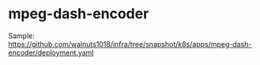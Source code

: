 # mpeg-dash-encoder

Sample: https://github.com/walnuts1018/infra/tree/snapshot/k8s/apps/mpeg-dash-encoder/deployment.yaml

